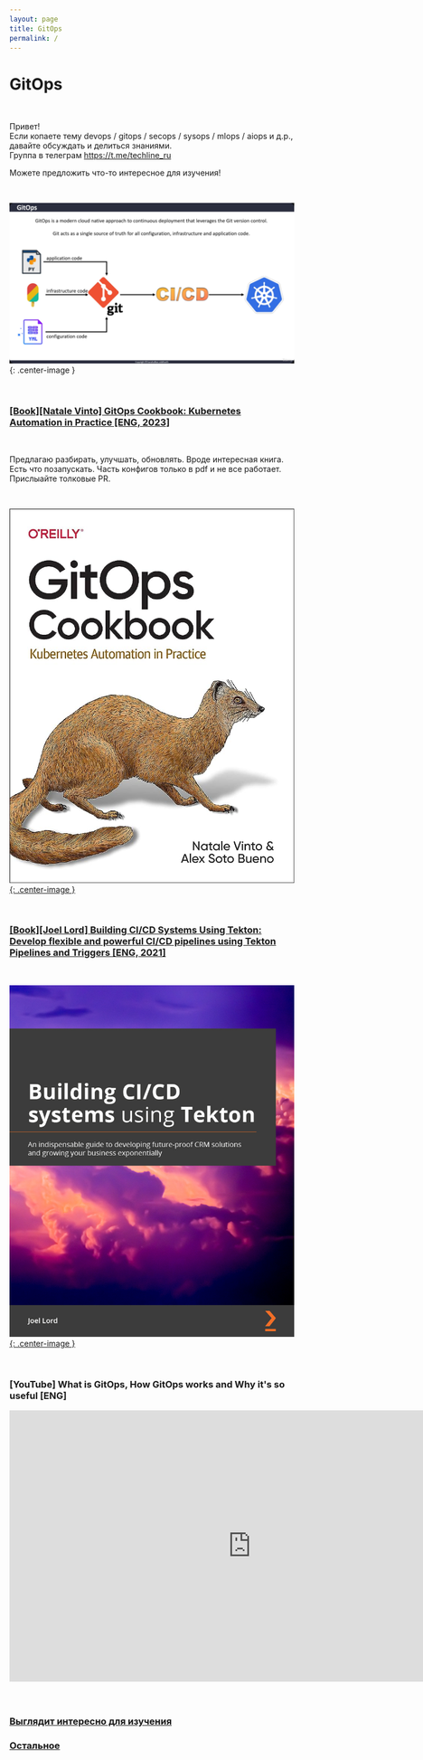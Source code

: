 ```yaml
---
layout: page
title: GitOps
permalink: /
---
```


# GitOps

<br/>

Привет!  
Если копаете тему devops / gitops / secops / sysops / mlops / aiops и д.р., давайте обсуждать и делиться знаниями.  
Группа в телеграм https://t.me/techline_ru

Можете предложить что-то интересное для изучения!

<br/>

![What is GitOps](/img/gitops.png 'What is GitOps'){: .center-image }

<!-- <br/>
<br/>

### [[Book][Md Nahidul Kibria] Argo CD and Argo Workflows on Kubernetes: GitOps, workflow automation, and progressive delivery with Argo Rollouts [ENG, 2025]](/books/ci-cd/argo-cd/argo-cd-and-argo-workflows-on-kubernetes/)

<br/>

![Argo CD and Argo Workflows on Kubernetes: GitOps, workflow automation, and progressive delivery with Argo Rollouts ](/img/books/covers/argo-cd-and-argo-workflows-on-kubernetes.jpg 'Argo CD and Argo Workflows on Kubernetes: GitOps, workflow automation, and progressive delivery with Argo Rollouts '){: .center-image } -->

<br/>

### [[Book][Natale Vinto] GitOps Cookbook: Kubernetes Automation in Practice [ENG, 2023]](/books/gitops/gitops-cookbook/)

<br/>

Предлагаю разбирать, улучшать, обновлять. Вроде интересная книга. Есть что позапускать. Часть конфигов только в pdf и не все работает. Прислыайте толковые PR.

<br/>

[![GitOps Cookbook](/img/books/covers/gitops-cookbook-kubernetes-automation.jpg 'GitOps Cookbook'){: .center-image }](/books/gitops/gitops-cookbook/)

<br/>

### [[Book][Joel Lord] Building CI/CD Systems Using Tekton: Develop flexible and powerful CI/CD pipelines using Tekton Pipelines and Triggers [ENG, 2021]](/books/ci-cd/tekton/building-ci-cd-systems-using-tekton/)

<br/>

[![Building CI/CD Systems Using Tekton](/img/books/covers/building-ci-cd-systems-using-tekton.jpg 'Building CI/CD Systems Using Tekton'){: .center-image }](/books/ci-cd/tekton/building-ci-cd-systems-using-tekton/)

<br/>

### [YouTube] What is GitOps, How GitOps works and Why it's so useful [ENG]

<div align="center">
    <iframe width="853" height="480" src="https://www.youtube.com/embed/f5EpcWp0THw" title="YouTube video player" frameborder="0" allow="accelerometer; autoplay; clipboard-write; encrypted-media; gyroscope; picture-in-picture" allowfullscreen></iframe>
</div>

<br/>
<br/>

### [Выглядит интересно для изучения](/looks-interesting/)

### [Остальное](/other/)
